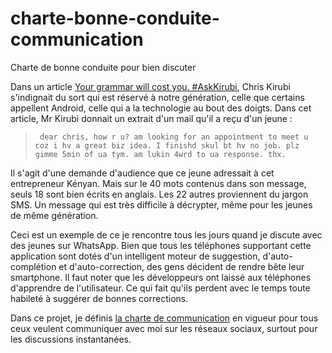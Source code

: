 # charte-bonne-conduite-communication
Charte de bonne conduite pour bien discuter

Dans un article [Your grammar will cost you. #AskKirubi](https://www.linkedin.com/pulse/your-grammar-cost-you-askkirubi-chris-kirubi/), Chris Kirubi s'indignait du sort qui est réservé à notre génération, celle que certains appellent Android, celle qui a la technologie au bout des doigts. Dans cet article, Mr Kirubi donnait un extrait d'un mail qu'il a reçu d'un jeune : 

>      dear chris, how r u? am looking for an appointment to meet u coz i hv a great biz idea. I finishd skul bt hv no job. plz gimme 5min of ua tym. am lukin 4wrd to ua response. thx. 

Il s'agit d'une demande d'audience que ce jeune adressait à cet entrepreneur Kényan. Mais sur le 40 mots contenus dans son message, seuls 18 sont bien écrits en anglais. Les 22 autres proviennent du jargon SMS. Un message qui est très difficile à décrypter, même pour les jeunes de même génération.

Ceci est un exemple de ce je rencontre tous les jours quand je discute avec des jeunes sur WhatsApp. Bien que tous les téléphones supportant cette application sont dotés d'un intelligent moteur de suggestion, d'auto-complétion et d'auto-correction, des gens décident de rendre bête leur smartphone. Il faut noter que les développeurs ont laissé aux téléphones d'apprendre de l'utilisateur. Ce qui fait qu'ils perdent avec le temps toute habileté à suggérer de bonnes corrections.

Dans ce projet, je définis [la charte de communication](charte.md) en vigueur pour tous ceux veulent communiquer avec moi sur les réseaux sociaux, surtout pour les discussions instantanées. 